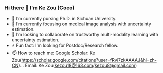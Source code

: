 ### Hi there 👋 I'm Ke Zou (Coco)

- 🔭 I’m currently pursing Ph.D. in Sichuan University.
- 🌱 I’m currently focusing on medical image analysis with uncertainty estimation.
- 👯 I’m looking to collaborate on trustworthy multi-modality learning with uncertainty estimation.
- ⚡ Fun fact: I'm looking for Postdoc/Research fellow.
- 📫 How to reach me: 
      Google Scholar: Ke Zou(https://scholar.google.com/citations?user=fRvi7zkAAAAJ&hl=zh-CN)...
      Email: Ke Zou(kezou18@163.com/kezou8@gmail.com)
  
<!--
**Cocofeat/Cocofeat** is a ✨ _special_ ✨ repository because its `README.md` (this file) appears on your GitHub profile.
-->
